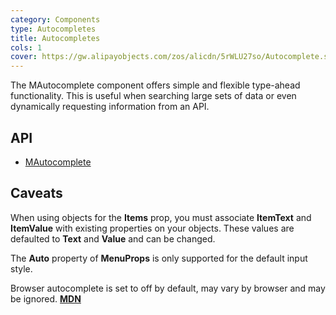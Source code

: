 ```yaml
---
category: Components
type: Autocompletes
title: Autocompletes
cols: 1
cover: https://gw.alipayobjects.com/zos/alicdn/5rWLU27so/Autocomplete.svg
---
```


The MAutocomplete component offers simple and flexible type-ahead functionality. This is useful when searching large sets of data or even dynamically requesting information from an API.

## API

- [MAutocomplete](/api/MAutocomplete)

## Caveats

<!--alert:error--> 
When using objects for the **Items** prop, you must associate **ItemText** and **ItemValue** with existing properties on your objects. These values are defaulted to  **Text** and **Value** and can be changed.
<!--/alert:error--> 

<!--alert:warning--> 
The **Auto** property of **MenuProps** is only supported for the default input style.
<!--/alert:warning--> 

<!--alert:info--> 
Browser autocomplete is set to off by default, may vary by browser and may be ignored.  **[MDN](https://developer.mozilla.org/en-US/docs/Web/Security/Securing_your_site/Turning_off_form_autocompletion)**
<!--/alert:info--> 